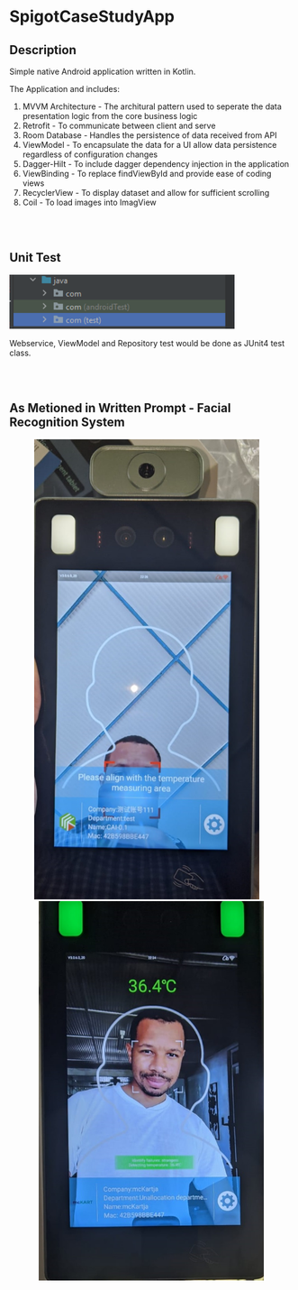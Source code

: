 # SpigotCaseStudyApp

## Description

Simple native Android application written in Kotlin. 

The Application and includes:
1. MVVM Architecture - The architural pattern used to seperate the data presentation logic from the core business logic
2. Retrofit - To communicate between client and serve
3. Room Database - Handles the persistence of data received from API
4. ViewModel - To encapsulate the data for a UI allow data persistence regardless of configuration changes
5. Dagger-Hilt - To include dagger dependency injection in the application
6. ViewBinding - To replace findViewById and provide ease of coding views
7. RecyclerView - To display dataset and allow for sufficient scrolling
8. Coil - To load images into ImagView

</br>
</br>

## Unit Test

<div align="left">
    <img src="images/localunittest.png" width="400px" </img> 
     <p></p>
</div>

Webservice, ViewModel and Repository test would be done as JUnit4 test class.
 
</br>
</br>
 
## As Metioned in Written Prompt - Facial Recognition System

<div align="center">
    <img src="images/before.jpeg" width="400px" </img> &nbsp;&nbsp;&nbsp; <img src="images/after.jpeg" width="400px" </img> 
    <p></p>
     <p></p>
</div>
